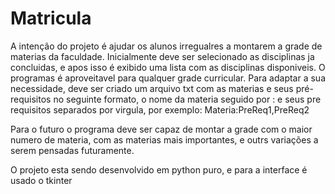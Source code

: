 # Matricula
A intenção do projeto é ajudar os alunos irregualres a montarem a grade de materias da faculdade. Inicialmente deve ser selecionado as disciplinas ja concluidas, e apos isso é exibido uma lista com as disciplinas disponiveis. O programas é aproveitavel para qualquer grade curricular. 
Para adaptar a sua necessidade, deve ser criado um arquivo txt com as materias e seus pré-requisitos no seguinte formato, o nome da materia seguido por : e seus pre requisitos separados por virgula, por exemplo:
Materia:PreReq1,PreReq2

Para o futuro o programa deve ser capaz de montar a grade com o maior numero de materia, com as materias mais importantes, e outrs variações a serem pensadas futuramente.

O projeto esta sendo desenvolvido em python puro, e para a interface é usado o tkinter
